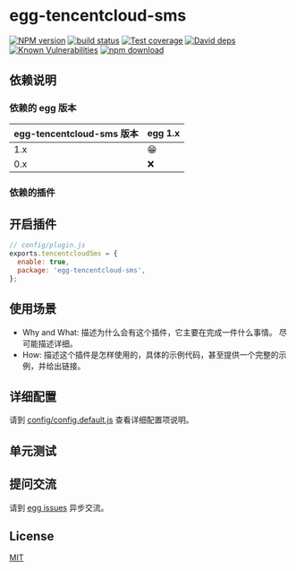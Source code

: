# egg-tencentcloud-sms

[![NPM version][npm-image]][npm-url]
[![build status][travis-image]][travis-url]
[![Test coverage][codecov-image]][codecov-url]
[![David deps][david-image]][david-url]
[![Known Vulnerabilities][snyk-image]][snyk-url]
[![npm download][download-image]][download-url]

[npm-image]: https://img.shields.io/npm/v/egg-tencentcloud-sms.svg?style=flat-square
[npm-url]: https://npmjs.org/package/egg-tencentcloud-sms
[travis-image]: https://img.shields.io/travis/eggjs/egg-tencentcloud-sms.svg?style=flat-square
[travis-url]: https://travis-ci.org/eggjs/egg-tencentcloud-sms
[codecov-image]: https://img.shields.io/codecov/c/github/eggjs/egg-tencentcloud-sms.svg?style=flat-square
[codecov-url]: https://codecov.io/github/eggjs/egg-tencentcloud-sms?branch=master
[david-image]: https://img.shields.io/david/eggjs/egg-tencentcloud-sms.svg?style=flat-square
[david-url]: https://david-dm.org/eggjs/egg-tencentcloud-sms
[snyk-image]: https://snyk.io/test/npm/egg-tencentcloud-sms/badge.svg?style=flat-square
[snyk-url]: https://snyk.io/test/npm/egg-tencentcloud-sms
[download-image]: https://img.shields.io/npm/dm/egg-tencentcloud-sms.svg?style=flat-square
[download-url]: https://npmjs.org/package/egg-tencentcloud-sms

<!--
Description here.
-->

## 依赖说明

### 依赖的 egg 版本

egg-tencentcloud-sms 版本 | egg 1.x
--- | ---
1.x | 😁
0.x | ❌

### 依赖的插件
<!--

如果有依赖其它插件，请在这里特别说明。如

- security
- multipart

-->

## 开启插件

```js
// config/plugin.js
exports.tencentcloudSms = {
  enable: true,
  package: 'egg-tencentcloud-sms',
};
```

## 使用场景

- Why and What: 描述为什么会有这个插件，它主要在完成一件什么事情。
尽可能描述详细。
- How: 描述这个插件是怎样使用的，具体的示例代码，甚至提供一个完整的示例，并给出链接。

## 详细配置

请到 [config/config.default.js](config/config.default.js) 查看详细配置项说明。

## 单元测试

<!-- 描述如何在单元测试中使用此插件，例如 schedule 如何触发。无则省略。-->

## 提问交流

请到 [egg issues](https://github.com/eggjs/egg/issues) 异步交流。

## License

[MIT](LICENSE)
